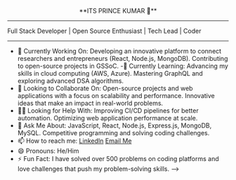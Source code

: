 <p align="center">
  **ITS PRINCE KUMAR 👋**
</p>

___
Full Stack Developer | Open Source Enthusiast | Tech Lead | Coder
___

- 🔧 Currently Working On:
          Developing an innovative platform to connect researchers and entrepreneurs (React, Node.js, MongoDB).
          Contributing to open-source projects in GSSoC.
-🌱 Currently Learning:
          Advancing my skills in cloud computing (AWS, Azure).
          Mastering GraphQL and exploring advanced DSA algorithms.
- 🤝 Looking to Collaborate On:
          Open-source projects and web applications with a focus on scalability and performance.
          Innovative ideas that make an impact in real-world problems.
- 🧑‍💻 Looking for Help With:
          Improving CI/CD pipelines for better automation.
          Optimizing web application performance at scale.
- 💬 Ask Me About:
          JavaScript, React, Node.js, Express.js, MongoDB, MySQL.
          Competitive programming and solving coding challenges.
- 📫 How to reach me: 
         [LinkedIn](https://www.linkedin.com/in/princekumar39)
         [Email Me](mailto:singhaniaprince39@example.com)
- 😄 Pronouns: 
          He/Him
- ⚡ Fun Fact:
         I have solved over 500 problems on coding platforms and love challenges that push my problem-solving skills.
-->
